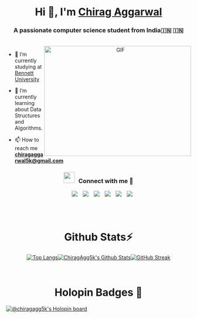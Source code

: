<h1 align="center">Hi 👋, I'm <a href="https://www.linkedin.com/in/chirag-aggarwal-066b97248/" target="blank">
Chirag Aggarwal</a></h1>
<h3 align="center">A passionate computer science student from India🇮🇳 &#127470;&#127475</h3>

<br />

<a target="_blank" align="center">
  <img align="right" top="500" height="300" width="400" alt="GIF" src="https://images.squarespace-cdn.com/content/v1/5769fc401b631bab1addb2ab/1541580611624-TE64QGKRJG8SWAIUS7NS/ke17ZwdGBToddI8pDm48kPoswlzjSVMM-SxOp7CV59BZw-zPPgdn4jUwVcJE1ZvWQUxwkmyExglNqGp0IvTJZamWLI2zvYWH8K3-s_4yszcp2ryTI0HqTOaaUohrI8PI6FXy8c9PWtBlqAVlUS5izpdcIXDZqDYvprRqZ29Pw0o/coding-freak.gif">
  
</a>

- 🔭 I’m currently studying at <a href="https://www.bennett.edu.in/" target="blank">Bennett University</a>

- 🌱 I’m currently learning about Data Structures and Algorithms.

- 📫 How to reach me **chiragaggarwal5k@gmail.com**

<h3 align="center" > <img src="https://media.giphy.com/media/iY8CRBdQXODJSCERIr/giphy.gif" width="30" height="30" style="margin-right: 10px;">Connect with me 🤝 </h3>
<p align="center">
 <div align="center"  class="icons-social" style="margin-left: 10px;">
        <a style="margin-left: 10px;"  target="_blank" href="https://www.linkedin.com/in/chirag-aggarwal-066b97248/">
   <img src="https://img.icons8.com/doodle/40/000000/linkedin--v2.png"></a>
        <a style="margin-left: 10px;" target="_blank" href="https://github.com/ChiragAgg5k">
  <img src="https://img.icons8.com/doodle/40/000000/github--v1.png"></a>
  <a style="margin-left: 10px;" target="_blank" href="https://stackoverflow.com/users/19668235/chiragagg5k">
    <img src="https://img.icons8.com/external-tal-revivo-color-tal-revivo/40/000000/external-stack-overflow-is-a-question-and-answer-site-for-professional-logo-color-tal-revivo.png"></a>
        <a style="margin-left: 10px;" target="_blank" href="https://www.instagram.com/chiragagg5k/">
   <img src="https://img.icons8.com/doodle/40/000000/instagram-new--v2.png"></a>
  <a style="margin-left: 10px;" target="_blank" https://twitter.com/ChiragAgg5k">
   <img src="https://img.icons8.com/doodle/1x/twitter-squared--v2.png" ></a>
  <a style="margin-left: 10px;" target="_blank" href="https://www.youtube.com/channel/UCXp47VbC0wQ_8pBKXwx-f2w">
    <img src="https://img.icons8.com/doodle/1x/youtube--v2.png" ></a>
      </div>
</p>
<br />
<br />
                                                               
<div align="center">
<h1 align="center">Github Stats⚡️</h1>

[![Top Langs](https://github-readme-stats-git-masterrstaa-rickstaa.vercel.app/api/top-langs/?username=ChiragAgg5k&theme=tokyonight&layout=compact)](https://github.com/anuraghazra/github-readme-stats)[![ChiragAgg5k's Github Stats](https://github-readme-stats-git-masterrstaa-rickstaa.vercel.app/api?username=ChiragAgg5k&show_icons=true&theme=tokyonight&rank_icon=github)](https://github.com/anuraghazra/github-readme-stats)[![GitHub Streak](https://streak-stats.demolab.com?user=ChiragAgg5k&theme=tokyonight)](https://git.io/streak-stats)

</div>
<br />
                  
<h1 align="center">Holopin Badges 🦖</h1>

[![@chiragagg5k's Holopin board](https://holopin.me/chiragagg5k)](https://holopin.io/@chiragagg5k)

